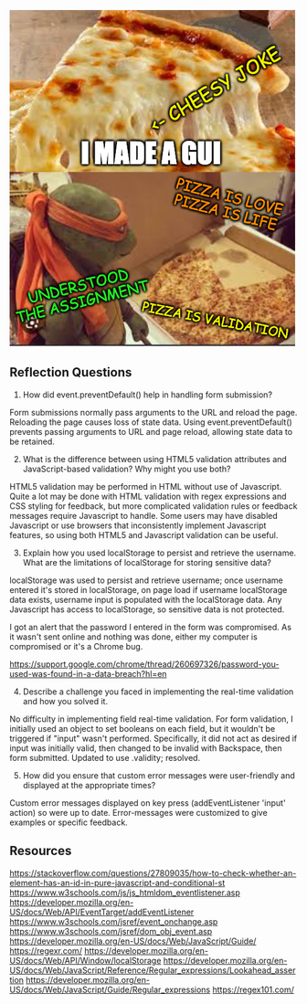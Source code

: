![Me Looking At Finished Assignment](./download.png)

## Reflection Questions

1.  How did event.preventDefault() help in handling form submission?

Form submissions normally pass arguments to the URL and reload the page.  Reloading the page causes loss of state data.  Using event.preventDefault() prevents passing arguments to URL and page reload, allowing state data to be retained.

2.  What is the difference between using HTML5 validation attributes and JavaScript-based validation? Why might you use both?

HTML5 validation may be performed in HTML without use of Javascript.  Quite a lot may be done with HTML validation with regex expressions and CSS styling for feedback, but more complicated validation rules or feedback messages require Javascript to handle.  Some users may have disabled Javascript or use browsers that inconsistently implement Javascript features, so using both HTML5 and Javascript validation can be useful.

3.  Explain how you used localStorage to persist and retrieve the username. What are the limitations of localStorage for storing sensitive data?

localStorage was used to persist and retrieve username; once username entered it's stored in localStorage, on page load if username localStorage data exists, username input is populated with the localStorage data.  Any Javascript has access to localStorage, so sensitive data is not protected.

I got an alert that the password I entered in the form was compromised.  As it wasn't sent online and nothing was done, either my computer is compromised or it's a Chrome bug.

https://support.google.com/chrome/thread/260697326/password-you-used-was-found-in-a-data-breach?hl=en

4.  Describe a challenge you faced in implementing the real-time validation and how you solved it.

No difficulty in implementing field real-time validation.  For form validation, I initially used an object to set booleans on each field, but it wouldn't be triggered if "input" wasn't performed.  Specifically, it did not act as desired if input was initially valid, then changed to be invalid with Backspace, then form submitted. Updated to use .validity; resolved.

5.  How did you ensure that custom error messages were user-friendly and displayed at the appropriate times?

Custom error messages displayed on key press (addEventListener 'input' action) so were up to date.  Error-messages were customized to give examples or specific feedback.

## Resources

https://stackoverflow.com/questions/27809035/how-to-check-whether-an-element-has-an-id-in-pure-javascript-and-conditional-st
https://www.w3schools.com/js/js_htmldom_eventlistener.asp
https://developer.mozilla.org/en-US/docs/Web/API/EventTarget/addEventListener
https://www.w3schools.com/jsref/event_onchange.asp
https://www.w3schools.com/jsref/dom_obj_event.asp
https://developer.mozilla.org/en-US/docs/Web/JavaScript/Guide/
https://regexr.com/
https://developer.mozilla.org/en-US/docs/Web/API/Window/localStorage
https://developer.mozilla.org/en-US/docs/Web/JavaScript/Reference/Regular_expressions/Lookahead_assertion
https://developer.mozilla.org/en-US/docs/Web/JavaScript/Guide/Regular_expressions
https://regex101.com/


